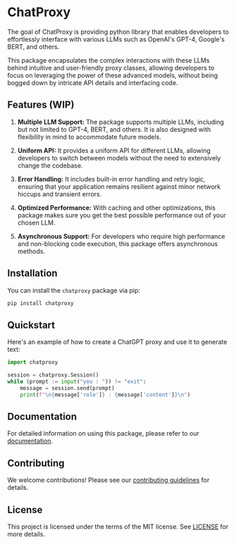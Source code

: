 # ChatProxy

The goal of ChatProxy is providing python library that enables developers to effortlessly interface with various LLMs such as OpenAI's GPT-4, Google's BERT, and others. 

This package encapsulates the complex interactions with these LLMs behind intuitive and user-friendly proxy classes, allowing developers to focus on leveraging the power of these advanced models, without being bogged down by intricate API details and interfacing code.

## Features (WIP)

1. **Multiple LLM Support:** The package supports multiple LLMs, including but not limited to GPT-4, BERT, and others. It is also designed with flexibility in mind to accommodate future models.

2. **Uniform API:** It provides a uniform API for different LLMs, allowing developers to switch between models without the need to extensively change the codebase.

3. **Error Handling:** It includes built-in error handling and retry logic, ensuring that your application remains resilient against minor network hiccups and transient errors.

4. **Optimized Performance:** With caching and other optimizations, this package makes sure you get the best possible performance out of your chosen LLM.

5. **Asynchronous Support:** For developers who require high performance and non-blocking code execution, this package offers asynchronous methods.

## Installation

You can install the `chatproxy` package via pip:

```bash
pip install chatproxy
```


## Quickstart

Here's an example of how to create a ChatGPT proxy and use it to generate text:

```python
import chatproxy

session = chatproxy.Session()
while (prompt := input("you : ")) != "exit":
    message = session.send(prompt)
    print(f"\n{message['role']} : {message['content']}\n")
```


## Documentation

For detailed information on using this package, please refer to our [documentation](link_to_documentation).


## Contributing

We welcome contributions! Please see our [contributing guidelines](link_to_contributing_guidelines) for details.


## License

This project is licensed under the terms of the MIT license. See [LICENSE](link_to_license) for more details.
